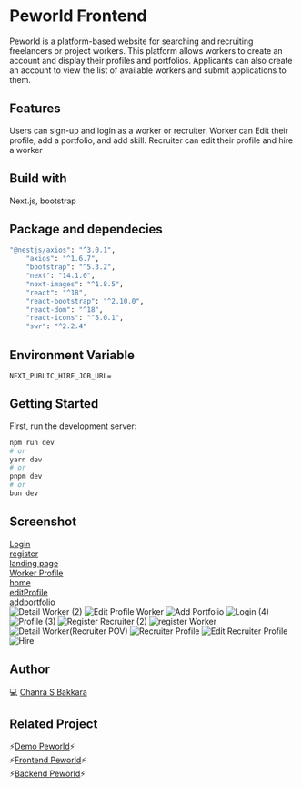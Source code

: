 
# Peworld Frontend
Peworld is a platform-based website for searching and recruiting freelancers or project workers. This platform allows workers to create an account and display their profiles and portfolios. Applicants can also create an account to view the list of available workers and submit applications to them.

## Features
Users can sign-up and login as a worker or recruiter. Worker can Edit their profile, add a portfolio, and add skill.
Recruiter can edit their profile and hire a worker

## Build with
Next.js, bootstrap

## Package and dependecies
```bash
"@nestjs/axios": "^3.0.1",
    "axios": "^1.6.7",
    "bootstrap": "^5.3.2",
    "next": "14.1.0",
    "next-images": "^1.8.5",
    "react": "^18",
    "react-bootstrap": "^2.10.0",
    "react-dom": "^18",
    "react-icons": "^5.0.1",
    "swr": "^2.2.4"
```
## Environment Variable
```dash
NEXT_PUBLIC_HIRE_JOB_URL=
```
## Getting Started

First, run the development server:

```bash
npm run dev
# or
yarn dev
# or
pnpm dev
# or
bun dev
```

## Screenshot
[Login](https://github.com/ChanraSB/next-HireJob/assets/151555550/98b4c7e5-84ad-45bc-abf6-4fc53ed7cdf7) <br>
[register](https://github.com/ChanraSB/next-HireJob/assets/151555550/71b0a580-509e-48d2-825c-b5f1bd9b9d81) <br>
[landing page](https://github.com/ChanraSB/next-HireJob/assets/151555550/469954b0-29e0-4a3a-8bbe-7ca16ec58e3b) <br>
[Worker Profile](https://github.com/ChanraSB/next-HireJob/assets/151555550/35237781-42a5-4fa4-9065-6f37522e595b) <br>
[home](https://github.com/ChanraSB/next-HireJob/assets/151555550/73d51cd0-1be9-4d76-97ba-6a9129a5c3cb) <br>
[editProfile](https://github.com/ChanraSB/next-HireJob/assets/151555550/9b895716-cb5d-4a59-8f32-cda2783a1e3e) <br>
[addportfolio](https://github.com/ChanraSB/next-HireJob/assets/151555550/0d6c5225-0533-47b1-bef2-0dac4331c877) <br>
![Detail Worker (2)](https://github.com/ChanraSB/next-HireJob/assets/151555550/88f08908-5394-4acf-931f-0aa0efd7ca42)
![Edit Profile Worker](https://github.com/ChanraSB/next-HireJob/assets/151555550/775f3227-95cd-429a-abc8-41cd4ca02818)
![Add Portfolio](https://github.com/ChanraSB/next-HireJob/assets/151555550/7396f5e3-06a4-4f5f-8718-fbbda697cca4)
![Login (4)](https://github.com/ChanraSB/next-HireJob/assets/151555550/3323f12b-1776-41eb-8433-9154e8ff7df7)
![Profile (3)](https://github.com/ChanraSB/next-HireJob/assets/151555550/514062c0-261d-4b06-a413-cfdc3529b62c)
![Register Recruiter (2)](https://github.com/ChanraSB/next-HireJob/assets/151555550/d7a10c6b-7e46-4206-96fd-f9aca3570a0b)
![register Worker](https://github.com/ChanraSB/next-HireJob/assets/151555550/eafe1574-da6f-442c-a51b-88a7da0159f4)
![Detail Worker(Recruiter POV)](https://github.com/ChanraSB/next-HireJob/assets/151555550/6c43c52a-993f-47d8-b716-fcdedc1cea10)
![Recruiter Profile](https://github.com/ChanraSB/next-HireJob/assets/151555550/ee6358bb-7eee-418c-a963-4d95a4a54023)
![Edit Recruiter Profile](https://github.com/ChanraSB/next-HireJob/assets/151555550/912797b7-1114-46d5-bdc9-37f4cf9a72f5)
![Hire](https://github.com/ChanraSB/next-HireJob/assets/151555550/a954073c-93d8-4350-91ad-e88e8426942b)
## Author
💻 [Chanra S Bakkara](https://github.com/ChanraSB)

## Related Project
⚡[Demo Peworld](https://next-hire-job.vercel.app/)⚡<br>
⚡[Frontend Peworld](https://github.com/ChanraSB/next-HireJob)⚡<br>
⚡[Backend Peworld](https://github.com/ChanraSB/fwm17-be-peword)⚡
